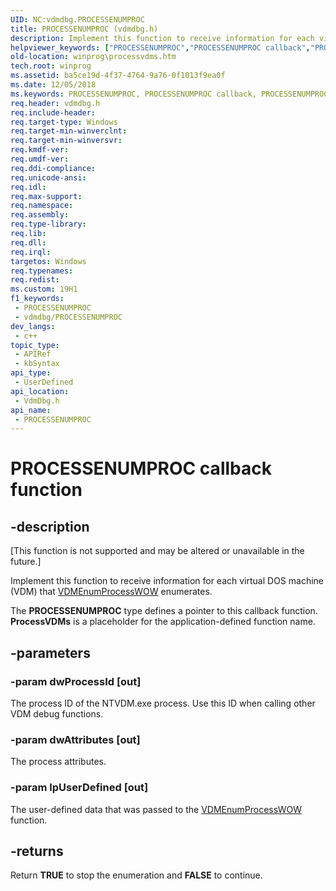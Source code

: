 ```yaml
---
UID: NC:vdmdbg.PROCESSENUMPROC
title: PROCESSENUMPROC (vdmdbg.h)
description: Implement this function to receive information for each virtual DOS machine (VDM) that VDMEnumProcessWOW enumerates.
helpviewer_keywords: ["PROCESSENUMPROC","PROCESSENUMPROC callback","PROCESSENUMPROC callback function [Windows API]","vdmdbg/PROCESSENUMPROC","winprog.processvdms"]
old-location: winprog\processvdms.htm
tech.root: winprog
ms.assetid: ba5ce19d-4f37-4764-9a76-0f1013f9ea0f
ms.date: 12/05/2018
ms.keywords: PROCESSENUMPROC, PROCESSENUMPROC callback, PROCESSENUMPROC callback function [Windows API], vdmdbg/PROCESSENUMPROC, winprog.processvdms
req.header: vdmdbg.h
req.include-header: 
req.target-type: Windows
req.target-min-winverclnt: 
req.target-min-winversvr: 
req.kmdf-ver: 
req.umdf-ver: 
req.ddi-compliance: 
req.unicode-ansi: 
req.idl: 
req.max-support: 
req.namespace: 
req.assembly: 
req.type-library: 
req.lib: 
req.dll: 
req.irql: 
targetos: Windows
req.typenames: 
req.redist: 
ms.custom: 19H1
f1_keywords:
 - PROCESSENUMPROC
 - vdmdbg/PROCESSENUMPROC
dev_langs:
 - c++
topic_type:
 - APIRef
 - kbSyntax
api_type:
 - UserDefined
api_location:
 - VdmDbg.h
api_name:
 - PROCESSENUMPROC
---
```


# PROCESSENUMPROC callback function


## -description

<p class="CCE_Message">[This function is not supported and may be altered or unavailable in the future.]

Implement this function to receive information for each virtual DOS machine (VDM) that <a href="https://docs.microsoft.com/windows/desktop/api/vdmdbg/nf-vdmdbg-vdmenumprocesswow">VDMEnumProcessWOW</a> enumerates. 
			

The <b>PROCESSENUMPROC</b> type defines a pointer to this callback function. <b>ProcessVDMs</b> is a placeholder for the application-defined function name.

## -parameters

### -param dwProcessId [out]

The process ID of the NTVDM.exe process. Use this ID when calling other VDM debug functions.

### -param dwAttributes [out]

The process attributes.

### -param lpUserDefined [out]

The user-defined data that was passed to the <a href="https://docs.microsoft.com/windows/desktop/api/vdmdbg/nf-vdmdbg-vdmenumprocesswow">VDMEnumProcessWOW</a> function.

## -returns

Return <b>TRUE</b> to stop the enumeration and <b>FALSE</b> to continue.

